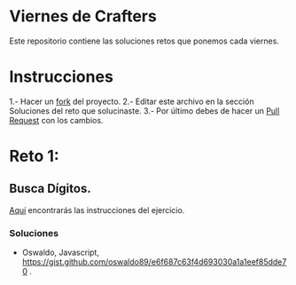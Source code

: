 # Viernes de Crafters
Este repositorio contiene las soluciones retos que ponemos cada viernes.

# Instrucciones
1.- Hacer un [fork](https://help.github.com/articles/fork-a-repo/) del proyecto.
2.- Editar este archivo en la sección Soluciones del reto que solucinaste.
3.- Por último debes de hacer un [Pull Request](https://help.github.com/articles/creating-a-pull-request-from-a-fork/) con los cambios.


# Reto 1:
## Busca Dígitos.
[Aquí](https://mentealgoritmica.blogspot.com/2018/06/reto-001.html) encontrarás las instrucciones del ejercicio.
### Soluciones
* Oswaldo, Javascript, https://gist.github.com/oswaldo89/e6f687c63f4d693030a1a1eef85dde70 .
